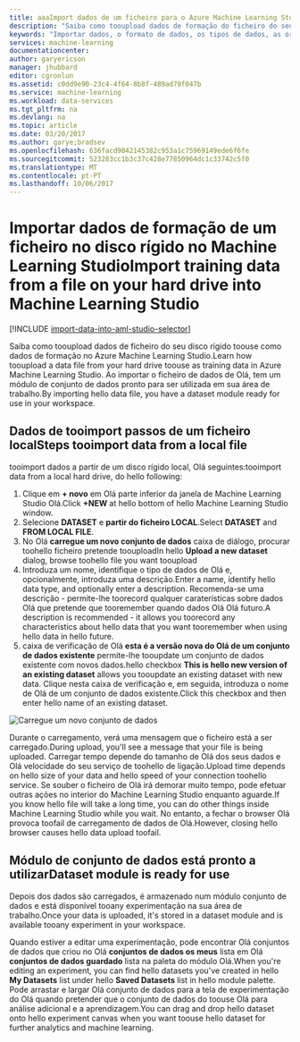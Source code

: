 ```yaml
---
title: aaaImport dados de um ficheiro para o Azure Machine Learning Studio | Microsoft Docs
description: "Saiba como tooupload dados de formação do ficheiro do seu disco rígido de tooAzure Machine Learning Studio. Esta ação cria um módulo de conjunto de dados na área de trabalho Olá."
keywords: "Importar dados, o formato de dados, os tipos de dados, as origens de dados, dados de formação"
services: machine-learning
documentationcenter: 
author: garyericson
manager: jhubbard
editor: cgronlun
ms.assetid: c0dd9e90-23c4-4f64-8b8f-489ad79f047b
ms.service: machine-learning
ms.workload: data-services
ms.tgt_pltfrm: na
ms.devlang: na
ms.topic: article
ms.date: 03/20/2017
ms.author: garye;bradsev
ms.openlocfilehash: 636facd9042145382c953a1c75969149ede6f6fe
ms.sourcegitcommit: 523283cc1b3c37c428e77850964dc1c33742c5f0
ms.translationtype: MT
ms.contentlocale: pt-PT
ms.lasthandoff: 10/06/2017
---
```

# <a name="import-training-data-from-a-file-on-your-hard-drive-into-machine-learning-studio"></a><span data-ttu-id="674b2-105">Importar dados de formação de um ficheiro no disco rígido no Machine Learning Studio</span><span class="sxs-lookup"><span data-stu-id="674b2-105">Import training data from a file on your hard drive into Machine Learning Studio</span></span>
[!INCLUDE [import-data-into-aml-studio-selector](../../includes/machine-learning-import-data-into-aml-studio.md)]

<span data-ttu-id="674b2-106">Saiba como tooupload dados de ficheiro do seu disco rígido toouse como dados de formação no Azure Machine Learning Studio.</span><span class="sxs-lookup"><span data-stu-id="674b2-106">Learn how tooupload a data file from your hard drive toouse as training data in Azure Machine Learning Studio.</span></span> <span data-ttu-id="674b2-107">Ao importar o ficheiro de dados de Olá, tem um módulo de conjunto de dados pronto para ser utilizada em sua área de trabalho.</span><span class="sxs-lookup"><span data-stu-id="674b2-107">By importing hello data file, you have a dataset module ready for use in your workspace.</span></span>

## <a name="steps-tooimport-data-from-a-local-file"></a><span data-ttu-id="674b2-108">Dados de tooimport passos de um ficheiro local</span><span class="sxs-lookup"><span data-stu-id="674b2-108">Steps tooimport data from a local file</span></span>
<span data-ttu-id="674b2-109">tooimport dados a partir de um disco rígido local, Olá seguintes:</span><span class="sxs-lookup"><span data-stu-id="674b2-109">tooimport data from a local hard drive, do hello following:</span></span>

1. <span data-ttu-id="674b2-110">Clique em **+ novo** em Olá parte inferior da janela de Machine Learning Studio Olá.</span><span class="sxs-lookup"><span data-stu-id="674b2-110">Click **+NEW** at hello bottom of hello Machine Learning Studio window.</span></span>
2. <span data-ttu-id="674b2-111">Selecione **DATASET** e **partir do ficheiro LOCAL**.</span><span class="sxs-lookup"><span data-stu-id="674b2-111">Select **DATASET** and **FROM LOCAL FILE**.</span></span>
3. <span data-ttu-id="674b2-112">No Olá **carregue um novo conjunto de dados** caixa de diálogo, procurar toohello ficheiro pretende tooupload</span><span class="sxs-lookup"><span data-stu-id="674b2-112">In hello **Upload a new dataset** dialog, browse toohello file you want tooupload</span></span>
4. <span data-ttu-id="674b2-113">Introduza um nome, identifique o tipo de dados de Olá e, opcionalmente, introduza uma descrição.</span><span class="sxs-lookup"><span data-stu-id="674b2-113">Enter a name, identify hello data type, and optionally enter a description.</span></span> <span data-ttu-id="674b2-114">Recomenda-se uma descrição - permite-lhe toorecord qualquer caraterísticas sobre dados Olá que pretende que tooremember quando dados Olá Olá futuro.</span><span class="sxs-lookup"><span data-stu-id="674b2-114">A description is recommended - it allows you toorecord any characteristics about hello data that you want tooremember when using hello data in hello future.</span></span>
5. <span data-ttu-id="674b2-115">caixa de verificação de Olá **esta é a versão nova do Olá de um conjunto de dados existente** permite-lhe tooupdate um conjunto de dados existente com novos dados.</span><span class="sxs-lookup"><span data-stu-id="674b2-115">hello checkbox **This is hello new version of an existing dataset** allows you tooupdate an existing dataset with new data.</span></span> <span data-ttu-id="674b2-116">Clique nesta caixa de verificação e, em seguida, introduza o nome de Olá de um conjunto de dados existente.</span><span class="sxs-lookup"><span data-stu-id="674b2-116">Click this checkbox and then enter hello name of an existing dataset.</span></span>

![Carregue um novo conjunto de dados](media/machine-learning-import-data-from-local-file/upload-dataset.png)

<span data-ttu-id="674b2-118">Durante o carregamento, verá uma mensagem que o ficheiro está a ser carregado.</span><span class="sxs-lookup"><span data-stu-id="674b2-118">During upload, you'll see a message that your file is being uploaded.</span></span> <span data-ttu-id="674b2-119">Carregar tempo depende do tamanho de Olá dos seus dados e Olá velocidade do seu serviço de toohello de ligação.</span><span class="sxs-lookup"><span data-stu-id="674b2-119">Upload time depends on hello size of your data and hello speed of your connection toohello service.</span></span> <span data-ttu-id="674b2-120">Se souber o ficheiro de Olá irá demorar muito tempo, pode efetuar outras ações no interior do Machine Learning Studio enquanto aguarde.</span><span class="sxs-lookup"><span data-stu-id="674b2-120">If you know hello file will take a long time, you can do other things inside Machine Learning Studio while you wait.</span></span> <span data-ttu-id="674b2-121">No entanto, a fechar o browser Olá provoca toofail de carregamento de dados de Olá.</span><span class="sxs-lookup"><span data-stu-id="674b2-121">However, closing hello browser causes hello data upload toofail.</span></span>

## <a name="dataset-module-is-ready-for-use"></a><span data-ttu-id="674b2-122">Módulo de conjunto de dados está pronto a utilizar</span><span class="sxs-lookup"><span data-stu-id="674b2-122">Dataset module is ready for use</span></span>
<span data-ttu-id="674b2-123">Depois dos dados são carregados, é armazenado num módulo conjunto de dados e está disponível tooany experimentação na sua área de trabalho.</span><span class="sxs-lookup"><span data-stu-id="674b2-123">Once your data is uploaded, it's stored in a dataset module and is available tooany experiment in your workspace.</span></span>

<span data-ttu-id="674b2-124">Quando estiver a editar uma experimentação, pode encontrar Olá conjuntos de dados que criou no Olá **conjuntos de dados os meus** lista em Olá **conjuntos de dados guardado** lista na paleta do módulo Olá.</span><span class="sxs-lookup"><span data-stu-id="674b2-124">When you're editing an experiment, you can find hello datasets you've created in hello **My Datasets** list under hello **Saved Datasets** list in hello module palette.</span></span> <span data-ttu-id="674b2-125">Pode arrastar e largar Olá conjunto de dados para a tela de experimentação do Olá quando pretender que o conjunto de dados do toouse Olá para análise adicional e a aprendizagem.</span><span class="sxs-lookup"><span data-stu-id="674b2-125">You can drag and drop hello dataset onto hello experiment canvas when you want toouse hello dataset for further analytics and machine learning.</span></span>

